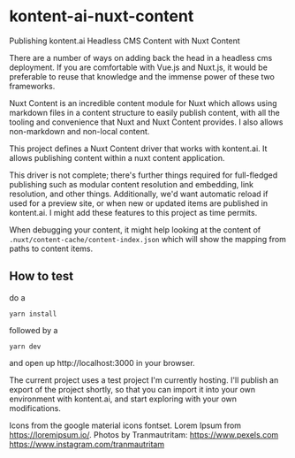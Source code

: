 # kontent-ai-nuxt-content
Publishing kontent.ai Headless CMS Content with Nuxt Content

There are a number of ways on adding back the head in a headless cms deployment. If you are comfortable with Vue.js and Nuxt.js, it would be preferable to reuse that knowledge and the immense power of these two frameworks.

Nuxt Content is an incredible content module for Nuxt which allows using markdown files in a content structure to easily publish content, with all the tooling and convenience that Nuxt and Nuxt Content provides. I also allows non-markdown and non-local content. 

This project defines a Nuxt Content driver that works with kontent.ai. It allows publishing content within a nuxt content application.

This driver is not complete; there's further things required for full-fledged publishing such as modular content resolution and embedding, link resolution, and other things. Additionally, we'd want automatic reload if used for a preview site, or when new or updated items are published in kontent.ai. I might add these features to this project as time permits.

When debugging your content, it might help looking at the content of `.nuxt/content-cache/content-index.json` which will show the mapping from paths to content items.

## How to test

do a 

```yarn install```

followed by a

```yarn dev``` 

and open up http://localhost:3000 in your browser. 

The current project uses a test project I'm currently hosting. I'll publish an export of the project shortly, so that you can import it into your own environment with kontent.ai, and start exploring with your own modifications.


Icons from the google material icons fontset. Lorem Ipsum from https://loremipsum.io/. Photos by Tranmautritam: https://www.pexels.com https://www.instagram.com/tranmautritam 
